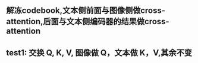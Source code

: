 ## 解冻codebook,文本侧前面与图像侧做cross-attention,后面与文本侧编码器的结果做cross-attention
## test1: 交换 Q, K, V, 图像做 Q，文本做 K，V,其余不变